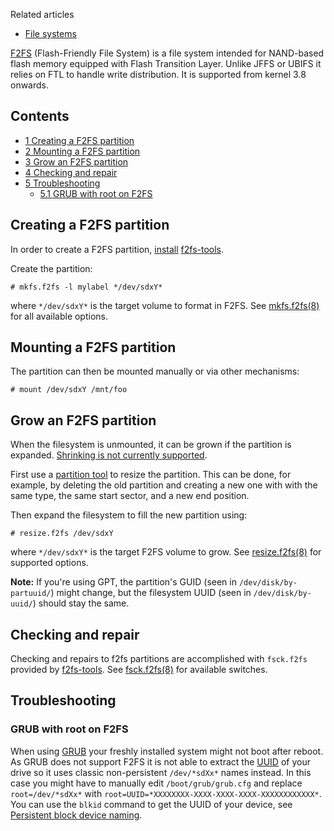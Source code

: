 Related articles

*   [File systems](/index.php/File_systems "File systems")

[F2FS](https://en.wikipedia.org/wiki/F2FS "wikipedia:F2FS") (Flash-Friendly File System) is a file system intended for NAND-based flash memory equipped with Flash Transition Layer. Unlike JFFS or UBIFS it relies on FTL to handle write distribution. It is supported from kernel 3.8 onwards.

## Contents

*   [1 Creating a F2FS partition](#Creating_a_F2FS_partition)
*   [2 Mounting a F2FS partition](#Mounting_a_F2FS_partition)
*   [3 Grow an F2FS partition](#Grow_an_F2FS_partition)
*   [4 Checking and repair](#Checking_and_repair)
*   [5 Troubleshooting](#Troubleshooting)
    *   [5.1 GRUB with root on F2FS](#GRUB_with_root_on_F2FS)

## Creating a F2FS partition

In order to create a F2FS partition, [install](/index.php/Install "Install") [f2fs-tools](https://www.archlinux.org/packages/?name=f2fs-tools).

Create the partition:

```
# mkfs.f2fs -l mylabel */dev/sdxY*

```

where `*/dev/sdxY*` is the target volume to format in F2FS. See [mkfs.f2fs(8)](http://jlk.fjfi.cvut.cz/arch/manpages/man/mkfs.f2fs.8) for all available options.

## Mounting a F2FS partition

The partition can then be mounted manually or via other mechanisms:

```
# mount /dev/sdxY /mnt/foo

```

## Grow an F2FS partition

When the filesystem is unmounted, it can be grown if the partition is expanded. [Shrinking is not currently supported](https://www.mail-archive.com/linux-f2fs-devel@lists.sourceforge.net/msg04247.html).

First use a [partition tool](/index.php/Partitioning#Partitioning_tools "Partitioning") to resize the partition. This can be done, for example, by deleting the old partition and creating a new one with with the same type, the same start sector, and a new end position.

Then expand the filesystem to fill the new partition using:

```
# resize.f2fs /dev/sdxY

```

where `*/dev/sdxY*` is the target F2FS volume to grow. See [resize.f2fs(8)](http://jlk.fjfi.cvut.cz/arch/manpages/man/resize.f2fs.8) for supported options.

**Note:** If you're using GPT, the partition's GUID (seen in `/dev/disk/by-partuuid/`) might change, but the filesystem UUID (seen in `/dev/disk/by-uuid/`) should stay the same.

## Checking and repair

Checking and repairs to f2fs partitions are accomplished with `fsck.f2fs` provided by [f2fs-tools](https://www.archlinux.org/packages/?name=f2fs-tools). See [fsck.f2fs(8)](http://jlk.fjfi.cvut.cz/arch/manpages/man/fsck.f2fs.8) for available switches.

## Troubleshooting

### GRUB with root on F2FS

When using [GRUB](/index.php/GRUB "GRUB") your freshly installed system might not boot after reboot. As GRUB does not support F2FS it is not able to extract the [UUID](/index.php/UUID "UUID") of your drive so it uses classic non-persistent `/dev/*sdXx*` names instead. In this case you might have to manually edit `/boot/grub/grub.cfg` and replace `root=/dev/*sdXx*` with `root=UUID=*XXXXXXXX-XXXX-XXXX-XXXX-XXXXXXXXXXXX*`. You can use the `blkid` command to get the UUID of your device, see [Persistent block device naming](/index.php/Persistent_block_device_naming "Persistent block device naming").